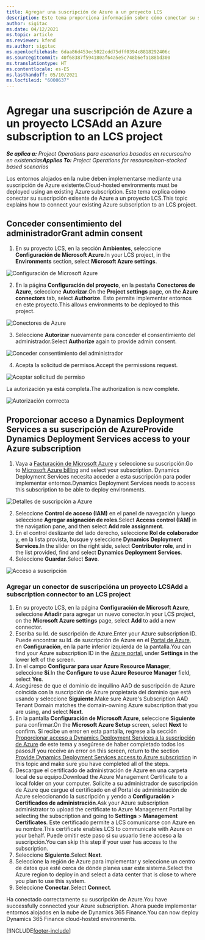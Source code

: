 ```yaml
---
title: Agregar una suscripción de Azure a un proyecto LCS
description: Este tema proporciona información sobre cómo conectar su suscripción de Azure a un proyecto LCS.
author: sigitac
ms.date: 04/12/2021
ms.topic: article
ms.reviewer: kfend
ms.author: sigitac
ms.openlocfilehash: 6daa86d453ec5022cdd75dff0394c8818292406c
ms.sourcegitcommit: 40f68387f594180af64a5e5c748b6efa188bd300
ms.translationtype: HT
ms.contentlocale: es-ES
ms.lasthandoff: 05/10/2021
ms.locfileid: "6000637"
---
```

# <a name="add-an-azure-subscription-to-an-lcs-project"></a><span data-ttu-id="662fb-103">Agregar una suscripción de Azure a un proyecto LCS</span><span class="sxs-lookup"><span data-stu-id="662fb-103">Add an Azure subscription to an LCS project</span></span>

<span data-ttu-id="662fb-104">_**Se aplica a:** Project Operations para escenarios basados en recursos/no en existencias_</span><span class="sxs-lookup"><span data-stu-id="662fb-104">_**Applies To:** Project Operations for resource/non-stocked based scenarios_</span></span>

<span data-ttu-id="662fb-105">Los entornos alojados en la nube deben implementarse mediante una suscripción de Azure existente.</span><span class="sxs-lookup"><span data-stu-id="662fb-105">Cloud-hosted environments must be deployed using an existing Azure subscription.</span></span> <span data-ttu-id="662fb-106">Este tema explica cómo conectar su suscripción exisente de Azure a un proyecto LCS.</span><span class="sxs-lookup"><span data-stu-id="662fb-106">This topic explains how to connect your existing Azure subscription to an LCS project.</span></span> 

## <a name="grant-admin-consent"></a><span data-ttu-id="662fb-107">Conceder consentimiento del administrador</span><span class="sxs-lookup"><span data-stu-id="662fb-107">Grant admin consent</span></span>

1. <span data-ttu-id="662fb-108">En su proyecto LCS, en la sección **Ambientes**, seleccione **Configuración de Microsoft Azure**.</span><span class="sxs-lookup"><span data-stu-id="662fb-108">In your LCS project, in the **Environments** section, select **Microsoft Azure settings**.</span></span>

![Configuración de Microsoft Azure](./media/1MicrosoftAzureSettings.png)

2. <span data-ttu-id="662fb-110">En la página **Configuración del proyecto**, en la pestaña **Conectores de Azure**, seleccione **Autorizar**.</span><span class="sxs-lookup"><span data-stu-id="662fb-110">On the **Project settings** page, on the **Azure connectors** tab, select **Authorize**.</span></span> <span data-ttu-id="662fb-111">Esto permite implementar entornos en este proyecto.</span><span class="sxs-lookup"><span data-stu-id="662fb-111">This allows environments to be deployed to this project.</span></span>

![Conectores de Azure](./media/2AzureConnectors.png)

3. <span data-ttu-id="662fb-113">Seleccione **Autorizar** nuevamente para conceder el consentimiento del administrador.</span><span class="sxs-lookup"><span data-stu-id="662fb-113">Select **Authorize** again to provide admin consent.</span></span>

![Conceder consentimiento del administrador](./media/3GrantAdminConsent.png)

4. <span data-ttu-id="662fb-115">Acepta la solicitud de permisos.</span><span class="sxs-lookup"><span data-stu-id="662fb-115">Accept the permissions request.</span></span>

![Aceptar solicitud de permiso](./media/4AcceptPermissionRequest.png)

<span data-ttu-id="662fb-117">La autorización ya está completa.</span><span class="sxs-lookup"><span data-stu-id="662fb-117">The authorization is now complete.</span></span> 

![Autorización corrrecta](./media/5AuthorizationComplete.png)

## <a name="provide-dynamics-deployment-services-access-to-your-azure-subscription"></a><a name="provide"></a><span data-ttu-id="662fb-119">Proporcionar acceso a Dynamics Deployment Services a su suscripción de Azure</span><span class="sxs-lookup"><span data-stu-id="662fb-119">Provide Dynamics Deployment Services access to your Azure subscription</span></span>

1. <span data-ttu-id="662fb-120">Vaya a [Facturación de Microsoft Azure](https://portal.azure.com/#blade/Microsoft\_Azure\_Billing/SubscriptionsBlade) y seleccione su suscripción.</span><span class="sxs-lookup"><span data-stu-id="662fb-120">Go to [Microsoft Azure billing](https://portal.azure.com/#blade/Microsoft\_Azure\_Billing/SubscriptionsBlade) and select your subscription.</span></span> <span data-ttu-id="662fb-121">Dynamics Deployment Services necesita acceder a esta suscripción para poder implementar entornos.</span><span class="sxs-lookup"><span data-stu-id="662fb-121">Dynamics Deployment Services needs to access this subscription to be able to deploy environments.</span></span>

![Detalles de suscripción a Azure](./media/6AzureSubscription.png)

2. <span data-ttu-id="662fb-123">Seleccione **Control de acceso (IAM)** en el panel de navegación y luego seleccione **Agregar asignación de roles**.</span><span class="sxs-lookup"><span data-stu-id="662fb-123">Select **Access control (IAM)** in the navigation pane, and then select **Add role assignment**.</span></span>
3. <span data-ttu-id="662fb-124">En el control deslizante del lado derecho, seleccione **Rol de colaborador** y, en la lista provista, busque y seleccione **Dynamics Deployment Services**.</span><span class="sxs-lookup"><span data-stu-id="662fb-124">In the slider on the right side, select **Contributor role**, and in the list provided, find and select **Dynamics Deployment Services**.</span></span> 
4. <span data-ttu-id="662fb-125">Seleccione **Guardar**.</span><span class="sxs-lookup"><span data-stu-id="662fb-125">Select **Save**.</span></span>

![Acceso a suscripción](./media/7SubscriptionAccess.png)

### <a name="add-a-subscription-connector-to-an-lcs-project"></a><span data-ttu-id="662fb-127">Agregar un conector de suscripcióna un proyecto LCS</span><span class="sxs-lookup"><span data-stu-id="662fb-127">Add a subscription connector to an LCS project</span></span>

1. <span data-ttu-id="662fb-128">En su proyecto LCS, en la página **Configuración de Microsoft Azure**, seleccione **Añadir** para agregar un nuevo conector.</span><span class="sxs-lookup"><span data-stu-id="662fb-128">In your LCS project, on the **Microsoft Azure settings** page, select **Add** to add a new connector.</span></span>
2. <span data-ttu-id="662fb-129">Escriba su Id. de suscripción de Azure.</span><span class="sxs-lookup"><span data-stu-id="662fb-129">Enter your Azure subscription ID.</span></span> <span data-ttu-id="662fb-130">Puede encontrar su Id. de suscripción de Azure en el [Portal de Azure](https://ms.portal.azure.com/), en **Configuración**, en la parte inferior izquierda de la pantalla.</span><span class="sxs-lookup"><span data-stu-id="662fb-130">You can find your Azure subscription ID in the [Azure portal](https://ms.portal.azure.com/), under  **Settings**  in the lower left of the screen.</span></span>
3. <span data-ttu-id="662fb-131">En el campo **Configurar para usar Azure Resource Manager**, seleccione **Sí**.</span><span class="sxs-lookup"><span data-stu-id="662fb-131">In the **Configure to use Azure Resource Manager** field, select **Yes**.</span></span>
4. <span data-ttu-id="662fb-132">Asegúrese de que el dominio de inquilino AAD de suscripción de Azure coincida con la suscripción de Azure propietaria del dominio que está usando y seleccione **Siguiente**.</span><span class="sxs-lookup"><span data-stu-id="662fb-132">Make sure Azure's Subscription AAD Tenant Domain matches the domain-owning Azure subscription that you are using, and select **Next**.</span></span>
5. <span data-ttu-id="662fb-133">En la pantalla **Configuración de Microsoft Azure**, seleccione **Siguiente** para confirmar.</span><span class="sxs-lookup"><span data-stu-id="662fb-133">On the **Microsoft Azure Setup** screen, select **Next** to confirm.</span></span> <span data-ttu-id="662fb-134">Si recibe un error en esta pantalla, regrese a la sección [Proporcionar acceso a Dynamics Deployment Services a la suscripción de Azure](#provide) de este tema y asegúrese de haber completado todos los pasos.</span><span class="sxs-lookup"><span data-stu-id="662fb-134">If you receive an error on this screen, return to the section [Provide Dynamics Deployment Services access to Azure subscription](#provide) in this topic and make sure you have completed all of the steps.</span></span>
6. <span data-ttu-id="662fb-135">Descargue el certificado de administración de Azure en una carpeta local de su equipo.</span><span class="sxs-lookup"><span data-stu-id="662fb-135">Download the Azure Management Certificate to a local folder on your computer.</span></span> <span data-ttu-id="662fb-136">Solicite a su administrador de suscripción de Azure que cargue el certificado en el Portal de administración de Azure seleccionando la suscripción y yendo a **Configuración** > **Certificados de administración**.</span><span class="sxs-lookup"><span data-stu-id="662fb-136">Ask your Azure subscription administrator to upload the certificate to Azure Management Portal by selecting the subscription and going to **Settings** > **Management Certificates**.</span></span> <span data-ttu-id="662fb-137">Este certificado permite a LCS comunicarse con Azure en su nombre.</span><span class="sxs-lookup"><span data-stu-id="662fb-137">This certificate enables LCS to communicate with Azure on your behalf.</span></span> <span data-ttu-id="662fb-138">Puede omitir este paso si su usuario tiene acceso a la suscripción.</span><span class="sxs-lookup"><span data-stu-id="662fb-138">You can skip this step if your user has access to the subscription.</span></span>
7. <span data-ttu-id="662fb-139">Seleccione **Siguiente**.</span><span class="sxs-lookup"><span data-stu-id="662fb-139">Select  **Next**.</span></span>
8. <span data-ttu-id="662fb-140">Seleccione la región de Azure para implementar y seleccione un centro de datos que esté cerca de dónde planea usar este sistema.</span><span class="sxs-lookup"><span data-stu-id="662fb-140">Select the Azure region to deploy in and select a data center that is close to where you plan to use this system.</span></span>
9.  <span data-ttu-id="662fb-141">Seleccione **Conectar**.</span><span class="sxs-lookup"><span data-stu-id="662fb-141">Select  **Connect**.</span></span>

<span data-ttu-id="662fb-142">Ha conectado correctamente su suscripción de Azure.</span><span class="sxs-lookup"><span data-stu-id="662fb-142">You have successfully connected your Azure subscription.</span></span> <span data-ttu-id="662fb-143">Ahora puede implementar entornos alojados en la nube de Dynamics 365 Finance.</span><span class="sxs-lookup"><span data-stu-id="662fb-143">You can now deploy Dynamics 365 Finance cloud-hosted environments.</span></span>




[!INCLUDE[footer-include](../includes/footer-banner.md)]
